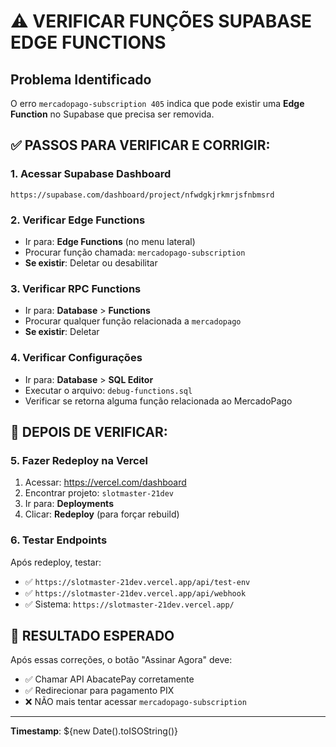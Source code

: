 # ⚠️ VERIFICAR FUNÇÕES SUPABASE EDGE FUNCTIONS

## Problema Identificado
O erro `mercadopago-subscription 405` indica que pode existir uma **Edge Function** no Supabase que precisa ser removida.

## ✅ PASSOS PARA VERIFICAR E CORRIGIR:

### 1. Acessar Supabase Dashboard
```
https://supabase.com/dashboard/project/nfwdgkjrkmrjsfnbmsrd
```

### 2. Verificar Edge Functions
- Ir para: **Edge Functions** (no menu lateral)
- Procurar função chamada: `mercadopago-subscription`
- **Se existir**: Deletar ou desabilitar

### 3. Verificar RPC Functions 
- Ir para: **Database** > **Functions**
- Procurar qualquer função relacionada a `mercadopago`
- **Se existir**: Deletar

### 4. Verificar Configurações
- Ir para: **Database** > **SQL Editor**
- Executar o arquivo: `debug-functions.sql`
- Verificar se retorna alguma função relacionada ao MercadoPago

## 🔄 DEPOIS DE VERIFICAR:

### 5. Fazer Redeploy na Vercel
1. Acessar: https://vercel.com/dashboard
2. Encontrar projeto: `slotmaster-21dev`
3. Ir para: **Deployments**
4. Clicar: **Redeploy** (para forçar rebuild)

### 6. Testar Endpoints
Após redeploy, testar:
- ✅ `https://slotmaster-21dev.vercel.app/api/test-env`
- ✅ `https://slotmaster-21dev.vercel.app/api/webhook`
- ✅ Sistema: `https://slotmaster-21dev.vercel.app/`

## 🎯 RESULTADO ESPERADO
Após essas correções, o botão "Assinar Agora" deve:
- ✅ Chamar API AbacatePay corretamente
- ✅ Redirecionar para pagamento PIX
- ❌ NÃO mais tentar acessar `mercadopago-subscription`

---
**Timestamp**: ${new Date().toISOString()}